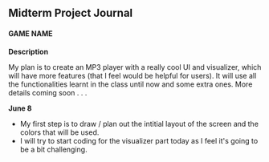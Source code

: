 ## Midterm Project Journal

#### GAME NAME

**Description**

My plan is to create an MP3 player with a really cool UI and visualizer, which will have more features (that I feel would be helpful for users). It will use all the functionalities learnt in the class until now and some extra ones. More details coming soon . . .

**June 8**

- My first step is to draw / plan out the intitial layout of the screen and the colors that will be used.
- I will try to start coding for the visualizer part today as I feel it's going to be a bit challenging.
